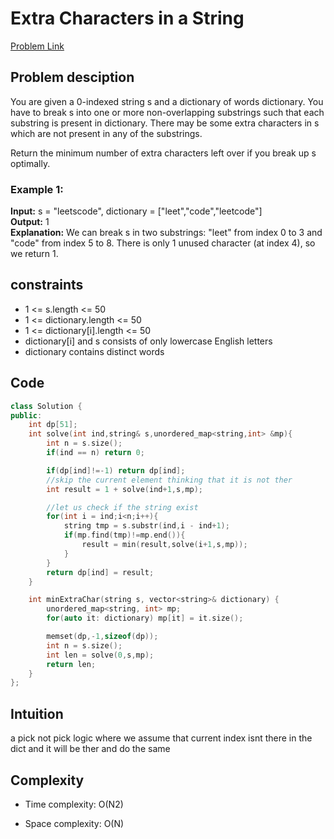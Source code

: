 # Extra Characters in a String
[Problem Link](https://leetcode.com/problems/extra-characters-in-a-string/description/?envType=daily-question&envId=2024-09-23)

## Problem desciption 
You are given a 0-indexed string s and a dictionary of words dictionary. You have to break s into one or more non-overlapping substrings such that each substring is present in dictionary. There may be some extra characters in s which are not present in any of the substrings.

Return the minimum number of extra characters left over if you break up s optimally.

 

### Example 1:

**Input:** s = "leetscode", dictionary = ["leet","code","leetcode"]<br>
**Output:** 1<br>
**Explanation:** We can break s in two substrings: "leet" from index 0 to 3 and "code" from index 5 to 8. There is only 1 unused character (at index 4), so we return 1.



## constraints

* 1 <= s.length <= 50
* 1 <= dictionary.length <= 50
* 1 <= dictionary[i].length <= 50
* dictionary[i] and s consists of only lowercase English letters
* dictionary contains distinct words

## Code
```cpp
class Solution {
public:
    int dp[51];
    int solve(int ind,string& s,unordered_map<string,int> &mp){
        int n = s.size();
        if(ind == n) return 0;

        if(dp[ind]!=-1) return dp[ind];
        //skip the current element thinking that it is not ther 
        int result = 1 + solve(ind+1,s,mp);

        //let us check if the string exist
        for(int i = ind;i<n;i++){
            string tmp = s.substr(ind,i - ind+1);
            if(mp.find(tmp)!=mp.end()){
                result = min(result,solve(i+1,s,mp));
            }
        }
        return dp[ind] = result;
    }

    int minExtraChar(string s, vector<string>& dictionary) {
        unordered_map<string, int> mp;
        for(auto it: dictionary) mp[it] = it.size();

        memset(dp,-1,sizeof(dp));
        int n = s.size();
        int len = solve(0,s,mp);
        return len;
    }
};
```

## Intuition
a pick not pick logic where we assume that current index isnt there in the dict and it will be ther and do the same 


## Complexity
- Time complexity: O(N2)


- Space complexity: O(N)
